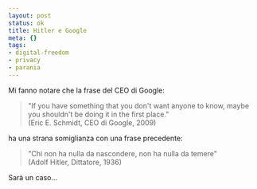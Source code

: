 ```yaml
--- 
layout: post
status: ok
title: Hitler e Google
meta: {}
tags: 
- digital-freedom
- privacy
- parania
---
```

Mi fanno notare che la frase del CEO di Google:  
  
> "If you have something that you don't want anyone to know, maybe you shouldn't be doing it in the first place."  
> (Eric E. Schmidt, CEO di Google, 2009)  

ha una strana somiglianza con una frase precedente:  

> "Chi non ha nulla da nascondere, non ha nulla da temere"  
> (Adolf Hitler, Dittatore, 1936)  
  
Sarà un caso...  
 
